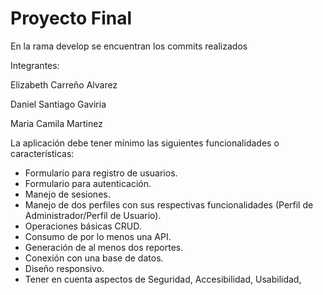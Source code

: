 # Proyecto Final

En la rama develop se encuentran los commits realizados

Integrantes: 

Elizabeth Carreño Alvarez

Daniel Santiago Gaviria

Maria Camila Martinez

La aplicación debe tener mínimo las siguientes funcionalidades o características:
- Formulario para registro de usuarios.
- Formulario para autenticación.
- Manejo de sesiones.
- Manejo de dos perfiles con sus respectivas funcionalidades (Perfil de
Administrador/Perfil de Usuario).
- Operaciones básicas CRUD.
- Consumo de por lo menos una API.
- Generación de al menos dos reportes.
- Conexión con una base de datos.
- Diseño responsivo.
- Tener en cuenta aspectos de Seguridad, Accesibilidad, Usabilidad,
